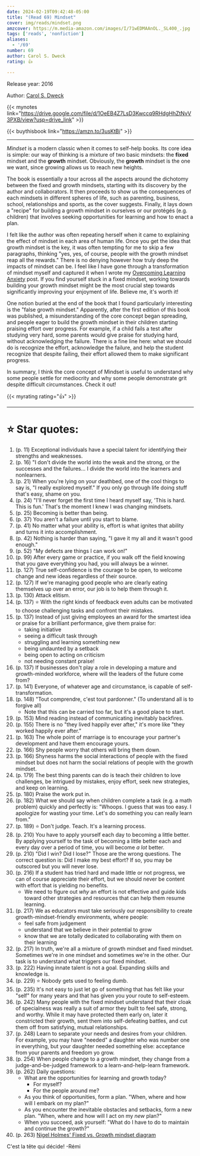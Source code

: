 ```yaml
---
date: 2024-02-19T09:42:48-05:00
title: "(Read 69) Mindset"
cover: img/reads/mindset.png
amzcover: https://m.media-amazon.com/images/I/71wEDMAAnOL._SL400_.jpg
tags: ['reads', 'nonfiction']
aliases:
  - '/69'
number: 69
author: Carol S. Dweck
rating: 👍

---
```


Release year: 2016

Author: [Carol S. Dweck](https://profiles.stanford.edu/carol-dweck)

{{< mynotes link="https://drive.google.com/file/d/1OeEB4Z7LsD3Kwccq9RHdgHhZtNvV3PXB/view?usp=drive_link" >}}

{{< buythisbook link="https://amzn.to/3usKtBi" >}}

---

*Mindset* is a modern classic when it comes to self-help books. Its core
idea is simple: our way of thinking is a mixture of two basic mindsets:
the **fixed** mindset and the **growth** mindset. Obviously, the
**growth** mindset is the one we want, since growing allows us to reach
new heights.

The book is essentially a tour across all the aspects around the
dichotomy between the fixed and growth mindsets, starting with its
discovery by the author and collaborators. It then proceeds to show us
the consequences of each mindsets in different spheres of life, such as
parenting, business, school, relationships and sports, as the cover
suggests. Finally, it lays down a "recipe" for building a growth mindset
in ourselves or our protégés (e.g. children) that involves seeking
opportunities for learning and how to enact a plan.

I felt like the author was often repeating herself when it came to
explaining the effect of mindset in each area of human life. Once you
get the idea that growth mindset is the key, it was often tempting for
me to skip a few paragraphs, thinking "yes, yes, of course, people with
the growth mindset reap all the rewards." There is no denying however
how truly deep the impacts of mindset can be. I feel like I have gone
through a transformation of mindset myself and captured it when I wrote my [Overcoming
Learning Anxiety](/posts/2022/08/overcoming-learning-anxiety/) post. If
you find yourself stuck in a fixed mindset, working towards building
your growth mindset might be the most crucial step towards significantly
improving your enjoyment of life. Believe me, it's worth it!

One notion buried at the end of the book that I found particularly
interesting is the "false growth mindset." Apparently, after the first
edition of this book was published, a misunderstanding of the core
concept began spreading, and people eager to build the growth mindset in
their children starting praising effort over progress. For example, if a
child fails a test after studying very hard, some parents would give
praise for studying hard, without acknowledging the failure. There is a
fine line here: what we should do is recognize the effort, acknowledge
the failure, and help the student recognize that despite failing, their
effort allowed them to make significant progress.

In summary, I think the core concept of Mindset is useful to understand
why some people settle for mediocrity and why some people demonstrate
grit despite difficult circumstances. Check it out!

{{< myrating rating="👍" >}}

---

# :star: Star quotes:

1. (p. 11) Exceptional individuals have a special talent for identifying
   their strengths and weaknesses.
1. (p. 16) "I don't divide the world into the weak and the strong, or
   the successes and the failures... I divide the world into the
   learners and nonlearners.
1. (p. 21) When you're lying on your deathbed, one of the cool things to
   say is, "I really explored myself." If you only go through life doing
   stuff that's easy, shame on you.
1. (p. 24) "I'll never forget the first time I heard myself say, 'This
   is hard. This is fun.' That's the moment I knew I was changing
   mindsets.
1. (p. 25) Becoming is better than being.
1. (p. 37) You aren't a failure until you start to blame.
1. (p. 41) No matter what your ability is, effort is what ignites that
   ability and turns it into accomplishment.
1. (p. 42) Nothing is harder than saying, "I gave it my all and it
   wasn't good enough."
1. (p. 52) "My defects are things I can work on!"
1. (p. 99) After every game or practice, if you walk off the field
   knowing that you gave everything you had, you will always be a
   winner.
1. (p. 127) True self-confidence is the courage to be open, to welcome
   change and new ideas regardless of their source.
1. (p. 127) If we're managing good people who are clearly eating
   themselves up over an error, our job is to help them through it.
1. (p. 130) Attack elitism.
1. (p. 137) :star: With the right kinds of feedback even adults can be
   motivated to choose challenging tasks and confront their mistakes.
1. (p. 137) Instead of just giving employees an award for the smartest
   idea or praise for a brilliant performance, give them praise for:
    - taking initiative
    - seeing a difficult task through
    - struggling and learning something new
    - being undaunted by a setback
    - being open to acting on criticism
    - not needing constant praise!
1. (p. 137) If businesses don't play a role in developing a mature and
   growth-minded workforce, where will the leaders of the future come
   from?
1. (p. 141) Everyone, of whatever age and circumstance, is capable of
   self-transformation.
1. (p. 148) "Tout comprendre, c'est tout pardonner." (To understand all
   is to forgive all)
    - Note that this can be carried too far, but it's a good place to
      start.
1. (p. 153) Mind reading instead of communicating inevitably backfires.
1. (p. 155) There is no "they lived happily ever after," it's more like
   "they worked happily ever after."
1. (p. 163) The whole point of marriage is to encourage your partner's
   development and have them encourage yours.
1. (p. 166) Shy people worry that others will bring them down.
1. (p. 166) Shyness harms the social interactions of people with the
   fixed mindset but does not harm the social relations of people with
   the growth mindset.
1. (p. 179) The best thing parents can do is teach their children to
   love challenges, be intrigued by mistakes, enjoy effort, seek new
   strategies, and keep on learning.
1. (p. 180) Praise the work put in.
1. (p. 182) What we should say when children complete a task (e.g. a
   math problem) quickly and perfectly is: "Whoops. I guess that was too
   easy. I apologize for wasting your time. Let's do something you can
   really learn from."
1. (p. 189) :star: Don't judge. Teach. It's a learning process.
1. (p. 210) You have to apply yourself each day to becoming a little
   better. By applying yourself to the task of becoming a little better
   each and every day over a period of time, you will become *a lot*
   better.
1. (p. 210) "Did I win? Did I lose?" Those are the wrong questions. The
   correct question is: Did I make my best effort? If so, you may be
   outscored but you will never lose.
1. (p. 216) If a student has tried hard and made little or not progress,
   we can of course appreciate their effort, but we should never be
   content with effort that is yielding no benefits.
    - We need to figure out *why* an effort is not effective and guide
      kids toward other strategies and resources that can help them
      resume learning.
1. (p. 217) We as educators must take seriously our responsibility to
   create growth-mindset-friendly environments, where people:
    - feel safe from judgement
    - understand that we believe in their potential to grow
    - know that we are totally dedicated to collaborating with them on
      their learning
1. (p. 217) In truth, we're all a mixture of growth mindset and fixed
   mindset. Sometimes we're in one mindset and sometimes we're in the
   other. Our task is to understand what triggers our fixed mindset.
1. (p. 222) Having innate talent is not a goal. Expanding skills and
   knowledge is.
1. (p. 229) :star: Nobody gets used to feeling dumb.
1. (p. 235) It's not easy to just let go of something that has felt like
   your "self" for many years and that has given you your route to
   self-esteem.
1. (p. 242) Many people with the fixed mindset understand that their
   cloak of specialness was really a suit of armor they built to feel
   safe, strong, and worthy. While it may have protected them early on,
   later it constricted their growth, sent them into self-defeating
   battles, and cut them off from satisfying, mutual relationships.
1. (p. 248) Learn to separate your needs and desires from your children.
   For example, you may have "needed" a daughter who was number one in
   everything, but your daughter needed something else: acceptance from
   your parents and freedom yo grow.
1. (p. 254) When people change to a growth mindset, they change from a
   judge-and-be-judged framework to a learn-and-help-learn framework.
1. (p. 262) Daily questions:
    - What are the opportunities for learning and growth today?
        - For myself?
        - For the people around me?
    - As you think of opportunities, form a plan. "When, where and how
      will I embark on my plan?"
    - As you encounter the inevitable obstacles and setbacks, form a new
      plan. "When, where and how will I act on my *new* plan?"
    - When you succeed, ask yourself: "What do I have to do to maintain
      and continue the growth?"
1. (p. 263) [Nigel Holmes\' Fixed vs. Growth mindset
   diagram](/mindset-diagram.pdf)

C'est la tête qui décide! -Rémi

